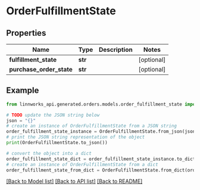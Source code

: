 # OrderFulfillmentState


## Properties

Name | Type | Description | Notes
------------ | ------------- | ------------- | -------------
**fulfillment_state** | **str** |  | [optional] 
**purchase_order_state** | **str** |  | [optional] 

## Example

```python
from linnworks_api.generated.orders.models.order_fulfillment_state import OrderFulfillmentState

# TODO update the JSON string below
json = "{}"
# create an instance of OrderFulfillmentState from a JSON string
order_fulfillment_state_instance = OrderFulfillmentState.from_json(json)
# print the JSON string representation of the object
print(OrderFulfillmentState.to_json())

# convert the object into a dict
order_fulfillment_state_dict = order_fulfillment_state_instance.to_dict()
# create an instance of OrderFulfillmentState from a dict
order_fulfillment_state_from_dict = OrderFulfillmentState.from_dict(order_fulfillment_state_dict)
```
[[Back to Model list]](../README.md#documentation-for-models) [[Back to API list]](../README.md#documentation-for-api-endpoints) [[Back to README]](../README.md)



